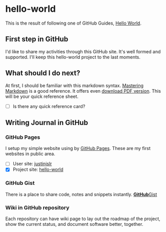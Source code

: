 # hello-world

This is the result of following one of GitHub Guides, [Hello World](https://guides.github.com/activities/hello-world/).

## First step in GitHub

I'd like to share my activities through this GitHub site.
It's well formed and supported.
I'll keep this hello-world project to the last moments.

## What should I do next?

At first, I should be familiar with this markdown syntax.
[Mastering Markdown](https://guides.github.com/features/mastering-markdown/) is a good reference.
It offers even [download PDF version](https://guides.github.com/pdfs/markdown-cheatsheet-online.pdf).
This will be your quick reference sheet.
- [ ] Is there any quick reference card?

## Writing Journal in GitHub

### GitHub Pages

I setup my simple website using by [GitHub Pages](https://pages.github.com/).
These are my first websites in public area.
- [ ] User site: [justinjslr](https://justinjslr.github.io/)
- [x] Project site: [hello-world](https://justinjslr.github.io/hello-world/)

### GitHub Gist

There is a place to share code, notes and snippets instantly. [**GitHub**Gist](https://gist.github.com/)

### Wiki in GitHub repository

Each repository can have wiki page to lay out the roadmap of the project, show the current status, and document software better, together.
